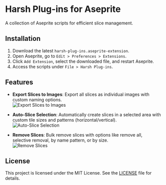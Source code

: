 # Harsh Plug-ins for Aseprite

A collection of Aseprite scripts for efficient slice management.

## Installation
1. Download the latest `harsh-plug-ins.aseprite-extension`.
2. Open Aseprite, go to `Edit > Preferences > Extensions`.
3. Click `Add Extension`, select the downloaded file, and restart Aseprite.
4. Access the scripts under `File > Harsh Plug-ins`.

## Features
- **Export Slices to Images**: Export all slices as individual images with custom naming options.  
  ![Export Slices to Images](https://github.com/your-username/harsh-plug-ins/raw/main/gifs/export-slices-to-images.gif)

- **Auto-Slice Selection**: Automatically create slices in a selected area with custom tile sizes and patterns (horizontal/vertical).  
  ![Auto-Slice Selection](https://github.com/your-username/harsh-plug-ins/raw/main/gifs/auto-slice-selection.gif)

- **Remove Slices**: Bulk remove slices with options like remove all, selective removal, by name pattern, or by size.  
  ![Remove Slices](https://github.com/your-username/harsh-plug-ins/raw/main/gifs/remove-slices.gif)

## License
This project is licensed under the MIT License. See the [LICENSE](LICENSE) file for details.

